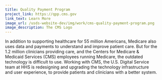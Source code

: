 ```yaml
---
title: Quality Payment Program
project_link: https://qpp.cms.gov
link_text: Learn More 
image_url: /usds-website-dev/img/work/cms-quality-payment-program.png
image_description: The CMS Logo
---
```


In addition to supporting healthcare for 55 million Americans, Medicare also uses data and payments to understand and improve patient care. But for the 1.2 million clinicians providing care, and the Centers for Medicare &amp; Medicaid Services (CMS) employees running Medicare, the outdated technology is difficult to use. Working with CMS, the U.S. Digital Service team at HHS is redesigning and upgrading the technology infrastructure and user experience, to provide patients and clinicians with a better system.
